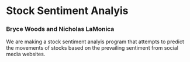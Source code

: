 # Stock Sentiment Analyis

### Bryce Woods and Nicholas LaMonica

We are making a stock sentiment analyis program that attempts
to predict the movements of stocks based on the prevailing sentiment from social media websites. 